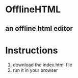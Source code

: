 # OfflineHTML
an offline html editor
--
# Instructions

1. download the index.html file
2. run it in your browser
